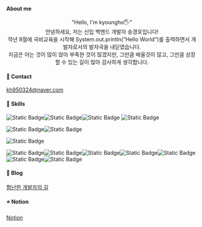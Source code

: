
#### About me
<div align="center">
"Hello, I'm kyoungho🖐️"<br/>
안녕하세요, 저는 신입 백엔드 개발자 송경호입니다! <br/>
작년 8월에 국비교육을 시작해 System.out.println(”Hello World”)를 출력하면서 개발자로서의 발자국을 내딛였습니다.<br/>
지금은 아는 것이 많이 않아 부족한 것이 많겠지만, 그만큼 배울것이 많고, 그만큼 성장할 수 있는 길이 많아 감사하게 생각합니다.
</div>

#### 📮 Contact
[kh950324@naver.com](kh950324@naver.com)

#### 🔑 Skills
<img alt="Static Badge" src="https://img.shields.io/badge/java-%23000471?style=flat"><img alt="Static Badge" src="https://img.shields.io/badge/spring-green?style=flat"><img alt="Static Badge" src="https://img.shields.io/badge/springboot-%2343a700?style=flat">
<img alt="Static Badge" src="https://img.shields.io/badge/Mybatis-%2300b1e2?style=flat">

<img alt="Static Badge" src="https://img.shields.io/badge/Apachtomcat-%23f0ff6c?style=flat"><img alt="Static Badge" src="https://img.shields.io/badge/Amazon%20AWS-%23ae74ff?style=flat">

<img alt="Static Badge" src="https://img.shields.io/badge/oracle-%23d00000?style=flat">

<img alt="Static Badge" src="https://img.shields.io/badge/HTML5-%23ff8c00e1?style=flat"><img alt="Static Badge" src="https://img.shields.io/badge/css-%23fff200?style=flat"><img alt="Static Badge" src="https://img.shields.io/badge/React-%233785f1?style=flat"><img alt="Static Badge" src="https://img.shields.io/badge/Javascript-%234fca97?style=flat"><img alt="Static Badge" src="https://img.shields.io/badge/JSP-%230048e2?style=flat"><img alt="Static Badge" src="https://img.shields.io/badge/JQuary-%23664394?style=flat"><img alt="Static Badge" src="https://img.shields.io/badge/AJax-%237dc287?style=flat">


#### 📗 Blog
<a href="https://blog.naver.com/kh950324" target="_blank">험난한 개발자의 길</a>

#### ⭐️ Notion
<a href="https://difficult-sandwich-f97.notion.site/d62666b5a09141a8b2776cda6729466e?pvs=4" target="_blank">Notion</a>

<!--
**kyounghosong/kyounghosong** is a ✨ _special_ ✨ repository because its `README.md` (this file) appears on your GitHub profile.

Here are some ideas to get you started:

- 🔭 I’m currently working on ...
- 🌱 I’m currently learning ...
- 👯 I’m looking to collaborate on ...
- 🤔 I’m looking for help with ...
- 💬 Ask me about ...
- 📫 How to reach me: ...
- 😄 Pronouns: ...
- ⚡ Fun fact: ...
-->

